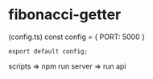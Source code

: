 # fibonacci-getter

(config.ts)
    const config = {
        PORT: 5000
    }

    export default config;


scripts =>
    npm run server => run api
